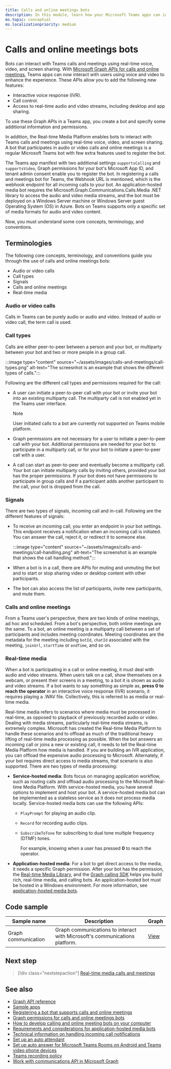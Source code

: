 ```yaml
---
title: Calls and online meetings bots
description: In this module, learn how your Microsoft Teams apps can interact with users using voice and video using Microsoft Graph APIs for calls and online meetings and learn about real-time media streams
ms.topic: conceptual
ms.localizationpriority: medium
---
```


# Calls and online meetings bots

Bots can interact with Teams calls and meetings using real-time voice, video, and screen sharing. With [Microsoft Graph APIs for calls and online meetings](/graph/api/resources/communications-api-overview?view=graph-rest-beta&preserve-view=true), Teams apps can now interact with users using voice and video to enhance the experience. These APIs allow you to add the following new features:

* Interactive voice response (IVR).
* Call control.
* Access to real-time audio and video streams, including desktop and app sharing.

To use these Graph APIs in a Teams app, you create a bot and specify some additional information and permissions.

In addition, the Real-time Media Platform enables bots to interact with Teams calls and meetings using real-time voice, video, and screen sharing. A bot that participates in audio or video calls and online meetings is a regular Microsoft Teams bot with few extra features used to register the bot.

The Teams app manifest with two additional settings `supportsCalling` and `supportsVideo`, Graph permissions for your bot's Microsoft App ID, and tenant admin consent enable you to register the bot. In registering a calls and meetings bot for Teams, the Webhook URL is mentioned, which is the webhook endpoint for all incoming calls to your bot. An application-hosted media bot requires the Microsoft.Graph.Communications.Calls.Media .NET library to access the audio and video media streams, and the bot must be deployed on a Windows Server machine or Windows Server guest Operating System (OS) in Azure. Bots on Teams supports only a specific set of media formats for audio and video content.

Now, you must understand some core concepts, terminology, and conventions.

## Terminologies

The following core concepts, terminology, and conventions guide you through the use of calls and online meetings bots:

* Audio or video calls
* Call types
* Signals
* Calls and online meetings
* Real-time media

### Audio or video calls

Calls in Teams can be purely audio or audio and video. Instead of audio or video call, the term call is used.

### Call types

Calls are either peer-to-peer between a person and your bot, or multiparty between your bot and two or more people in a group call.

:::image type="content" source="~/assets/images/calls-and-meetings/call-types.png" alt-text="The screesnhot is an example that shows the different types of calls.":::

Following are the different call types and permissions required for the call:

* A user can initiate a peer-to-peer call with your bot or invite your bot into an existing multiparty call. The multiparty call is not enabled yet in the Teams user interface.

    > [!NOTE]
    > User initiated calls to a bot are currently not supported on Teams mobile platform.

* Graph permissions are not necessary for a user to initiate a peer-to-peer call with your bot. Additional permissions are needed for your bot to participate in a multiparty call, or for your bot to initiate a peer-to-peer call with a user.
* A call can start as peer-to-peer and eventually become a multiparty call. Your bot can initiate multiparty calls by inviting others, provided your bot has the proper permissions. If your bot does not have permissions to participate in group calls and if a participant adds another participant to the call, your bot is dropped from the call.

### Signals

There are two types of signals, incoming call and in-call. Following are the different features of signals:

* To receive an incoming call, you enter an endpoint in your bot settings. This endpoint receives a notification when an incoming call is initiated. You can answer the call, reject it, or redirect it to someone else.

     :::image type="content" source="~/assets/images/calls-and-meetings/call-handling.png" alt-text="The screenshot is an example that shows the call handling method.":::

* When a bot is in a call, there are APIs for muting and unmuting the bot and to start or stop sharing video or desktop content with other participants.
* The bot can also access the list of participants, invite new participants, and mute them.

### Calls and online meetings

From a Teams user's perspective, there are two kinds of online meetings, ad hoc and scheduled. From a bot's perspective, both online meetings are the same. To a bot, an online meeting is a multiparty call between a set of participants and includes meeting coordinates. Meeting coordinates are the metadata for the meeting including `botId`, `chatId` associated with the meeting, `joinUrl`, `startTime` or `endTime`, and so on.

### Real-time media

When a bot is participating in a call or online meeting, it must deal with audio and video streams. When users talk on a call, show themselves on a webcam, or present their screens in a meeting, to a bot it is shown as audio and video streams. If a bot wants to say something as simple as, **press 0 to reach the operator** in an interactive voice response (IVR) scenario, it requires playing a .WAV file. Collectively, this is referred to as media or real-time media.

Real-time media refers to scenarios where media must be processed in real-time, as opposed to playback of previously recorded audio or video. Dealing with media streams, particularly real-time media streams, is extremely complex. Microsoft has created the Real-time Media Platform to handle these scenarios and to offload as much of the traditional heavy lifting of real-time media processing as possible. When the bot answers an incoming call or joins a new or existing call, it needs to tell the Real-time Media Platform how media is handled. If you are building an IVR application, you can offload the expensive audio processing to Microsoft. Alternately, if your bot requires direct access to media streams, that scenario is also supported. There are two types of media processing:

* **Service-hosted media**: Bots focus on managing application workflow, such as routing calls and offload audio processing to the Microsoft Real-time Media Platform. With service-hosted media, you have several options to implement and host your bot. A service-hosted media bot can be implemented as a stateless service as it does not process media locally. Service-hosted media bots can use the following APIs:

  * `PlayPrompt` for playing an audio clip.
  * `Record` for recording audio clips.
  * `SubscribeToTone` for subscribing to dual tone multiple frequency (DTMF) tones.

    For example, knowing when a user has pressed **0** to reach the operator.

* **Application-hosted media**: For a bot to get direct access to the media, it needs a specific Graph permission. After your bot has the permission, the [Real-time Media Library](https://www.nuget.org/packages/Microsoft.Graph.Communications.Calls.Media/), and the [Graph calling SDK](https://microsoftgraph.github.io/microsoft-graph-comms-samples/docs/articles/index.html#graph-calling-sdk-and-stateful-client-builder) helps you build rich, real-time media, and calling bots. An application-hosted bot must be hosted in a Windows environment. For more information, see [application-hosted media bots](./requirements-considerations-application-hosted-media-bots.md).

## Code sample

| **Sample name** | **Description** | **Graph** |
|---------------|----------|--------|
| Graph communication | Graph communications to interact with Microsoft's communications platform. | [View](https://github.com/microsoftgraph/microsoft-graph-comms-samples) |

## Next step

> [!div class="nextstepaction"]
> [Real-time media calls and meetings](~/bots/calls-and-meetings/real-time-media-concepts.md)

## See also

* [Graph API reference](/graph/api/resources/communications-api-overview?view=graph-rest-beta&preserve-view=true)
* [Sample apps](https://github.com/microsoftgraph/microsoft-graph-comms-samples)
* [Registering a bot that supports calls and online meetings](./registering-calling-bot.md)
* [Graph permissions for calls and online meetings bots](./registering-calling-bot.md#add-graph-permissions)
* [How to develop calling and online meeting bots on your computer](./debugging-local-testing-calling-meeting-bots.md)
* [Requirements and considerations for application-hosted media bots](./requirements-considerations-application-hosted-media-bots.md)
* [Technical information on handling incoming call notifications](./call-notifications.md)
* [Set up an auto attendant](/microsoftteams/create-a-phone-system-auto-attendant)
* [Set up auto answer for Microsoft Teams Rooms on Android and Teams video phone devices](/microsoftteams/set-up-auto-answer-on-teams-android)
* [Teams recording policy](/MicrosoftTeams/teams-recording-policy)
* [Work with communications API in Microsoft Graph](/graph/api/resources/communications-api-overview?view=graph-rest-beta&preserve-view=true)
